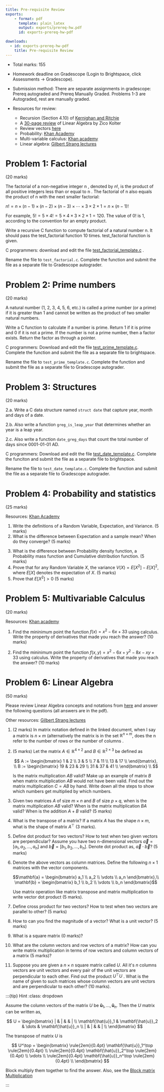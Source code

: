 ```yaml
---
title: Pre-requisite Review
exports:
    - format: pdf
      template: plain_latex
      output: exports/prereq-hw.pdf
      id: exports-prereq-hw-pdf
      
downloads:
  - id: exports-prereq-hw-pdf
    title: Pre-requisite Review
---
```


* Total marks: 155

* Homework deadline on Gradescope (Login to Brightspace, click Assessments ->
  Gradescope).

* Submission method: There are separate assignments in gradescope: Prereq autograded
  and Prereq Manually Graded. Problems 1-3 are Autograded, rest are manually graded.

* Resources for review:
    * Recursion (Section 4.10) of [Kernighan and Ritchie](https://archive.org/details/the-ansi-c-programming-language-by-brian-w.-kernighan-dennis-m.-ritchie.org/page/n1/mode/2up)
    * A [30-page review](http://cs229.stanford.edu/summer2020/cs229-linalg.pdf) of Linear Algebra by Zico Kolter
    * Review vectors [here](https://www.khanacademy.org/science/mechanics-essentials/xafb2c8d81b6e70e3:a-bullet-shot-from-a-gun-and-a-bullet-dropped-reach-the-ground-at-the-same-time-here-s-why)
    * Probability: [Khan Academy](https://www.khanacademy.org/math/statistics-probability)
    * Multi-variable calculus: [Khan academy](https://www.khanacademy.org/math/multivariable-calculus)
    * Linear algebra: [Gilbert Strang lectures](https://www.youtube.com/playlist?list=PL49CF3715CB9EF31D)

# Problem 1: Factorial
(20 marks)

The factorial of a non-negative integer n , denoted by $n!$, is the product of all positive integers less than or equal to n . The factorial of n also equals the product of n with the next smaller factorial:

$n ! = n × ( n − 1 ) × ( n − 2 ) × ( n − 3 ) × ⋯ × 3 × 2 × 1 = n × ( n − 1 ) !$

For example,
$5 ! = 5 × 4 ! = 5 × 4 × 3 × 2 × 1 = 120.$
The value of 0! is 1, according to the convention for an empty product.

Write a recursive C function to compute factorial of a natural number n. It should pass the test_factorial function 10 times. test_factorial function is given.

C programmers: download and edit the file [test_factorial_template.c](autograder/submission/test_factorial_template.c) .

Rename the file to `test_factorial.c`. Complete the function and submit the file as a separate file to Gradescope autograder. 


# Problem 2: Prime numbers
(20 marks)

A natural number (1, 2, 3, 4, 5, 6, etc.) is called a prime number (or a prime) if it is greater than 1 and cannot be written as the product of two smaller natural numbers.

Write a C function to calculate if a number is prime. Return 1 if it is prime and 0 if it is not a prime. If the number is not a prime number, then a factor exists. Return the factor as through a pointer.

C programmers: Download and edit the file [test_prime_template.c](autograder/submission/test_prime_template.c). Complete the function and submit the file as a separate file to brightspace.

Rename the file to `test_prime_template.c`. Complete the function and submit the file as a separate file to Gradescope autograder. 

# Problem 3: Structures
(20 marks)

2.a. Write a C data structure named `struct date` that capture year, month and days of a date.

2.b. Also write a function `greg_is_leap_year` that determines whether an year is a leap year.

2.c. Also write a function `date_greg_days` that count the total number of days since 0001-01-01 AD.

C programmers: Download and edit the file [test_date_template.c](autograder/submission/test_date_template.c). Complete the funciton and submit the file as a separate file to brightspace.

Rename the file to `test_date_template.c`. Complete the function and submit the file as a separate file to Gradescope autograder. 


# Problem 4: Probability and statistics
(25 marks)

Resources: [Khan Academy](https://www.khanacademy.org/math/statistics-probability)

1. Write the definitions of a Random Variable, Expectation, and Variance. (5
   marks)
2. What is the difference between Expectation and a sample mean? When do they converge? (5 marks)
<!-- 3. Write the three axioms (properties) of a Probability distribution (measure). (5 marks) -->
3. What is the difference between Probability density function,
   a Probability mass function and  Cumulative distribution function. (5
   marks)
4. Prove that for any Random Variable $X$, the variance $V(X) = E[X^2] - E[X]^2$, where $E[X]$ denotes the expectation of $X$. (5 marks)
5. Prove that $E[X^2] > 0$ (5 marks)

<!--
7. Prove that the expectation is a linear. $ E[\alpha X + \beta Y] = \alpha
   E[X] + \beta E[Y] $ for any real scalars $\alpha, \beta \in \mathbb{R}$ and random variables $X$ and $Y$ under conditions of finiteness (all integrals are finite). 
8. Define independent random variables.

# Problem 5

1. What is an unbiased estimator?
2. What the bias and variance of an estimator?
3. Let $X_1, X_2, \dots, X_n$ be a random sample of size n.
    1. Show that $X^2$ is a biased estimator for $\mu^2$.
    2. Find the amount of bias in this estimator.
    3. What happens to the bias as the sample size $n$ increases?
4. Aircrew escape systems are powered by a solid propellant. The burning rate of this propellant is an important product characteristic. Specifications require that the mean burning rate must be 50 cm/s. We know that the standard deviation of burning rate is $ \sigma = 2 cm/s$. The experimenter decides to specify a type I error probability or significance level of $\alpha = 0.05$. He selects a random sample of $n = 25$ and obtains a sample average burning rate of $x = 51.3 cm/s$. What conclusions should he draw?

# Problem 6

Consider the data in [table-6-14.csv]({{ pageassetpath }}/table-6-14.csv), use C-programming to assist you in multiple linear regression, and answer the following questions. Use [regresssion.c]({{ pageassetpath }}/regression.c). It provides functions for reading csv file and plotting. They account 50 points of this assignment.
    1. Which of these six regressors will be kept in your final regression equation? Why? P-value = 0.10
    2. Find the regression coefficients for each regressor in your final equation.
    3. Give the overall multiple R for your final equation.
    4. Give the adjusted R square
    5. Out print your residual plots for your final regression equation and comment about your plots.
    
-->

# Problem 5: Multivariable Calculus
(20 marks)

Resources: [Khan academy](https://www.khanacademy.org/math/multivariable-calculus)

1. Find the mininimum point the function $f(x) = x^2 - 6x + 33$ using
   calculus. Write the property of derivatives that made you reach the answer?
   (10 marks)

2. Find the mininimum point the function $f(x, y) = x^2 - 6x + y^2 - 8x - xy +
   33$ using calculus. Write the property of derivatives that made you reach
   the answer? (10 marks)


# Problem 6: Linear Algebra
(50 marks)

Please review Linear Algebra concepts and notations from [here](http://cs229.stanford.edu/summer2020/cs229-linalg.pdf) and answer the following questions (all answers are in the pdf).

Other resources: [Gilbert Strang lectures](https://www.youtube.com/playlist?list=PL49CF3715CB9EF31D)

1. (2 marks) In matrix notation defined in the linked document, when I say a matrix is $n \times m$ (alternatively the matrix is in the set $\mathbb{R}^{n \times m}$, does the n refer to the number of rows or the number of columns .

2. (5 marks) Let the matrix $A \in \mathbb{R}^{4 \times 2}$ and $B \in \mathbb{R}^{2
   \times 3}$ be defined as

    $$
     A := \begin{bmatrix} 1 &  2 \\
                         3 &  5 \\
                          7 & 11 \\
                          13 & 17 \\
          \end{bmatrix}, \\
     B := \begin{bmatrix} 19 & 23 & 29 \\
                         31 & 37 & 41 \\
          \end{bmatrix} \\
    $$

    Is the matrix multiplication $AB$ valid? Make up an example of matrix $B$
    when matrix multiplication $AB$ would not have been valid. Find out the
    matrix multiplication $C = AB$ by hand. Write down all the steps to show
    which numbers get multiplied by which numbers.

3. Given two matrices $A$ of size $m \times n$ and $B$ of size $p \times q$,
   when is the matrix multiplication $AB$ valid? When is the matrix
   multiplication $BA$ valid? When is the addition $A + B$ valid? (5 marks)

4. What is the transpose of a matrix? If a matrix $A$ has the shape
   $n \times m$, what is the shape of matrix $A^\top$ (3 marks).

4. Define dot product for two vectors? How to test when two given vectors are
   perpendicular? Assume you have two n-dimensional vectors $\vec{a} = [a_1, a_2, \dots, a_n]$ and $\vec{b} = [b_1, b_2, \dots, b_n]$. Denote dot product as, $\vec{a} \cdot \vec{b}$? (5 marks)

5. Denote the above vectors as column matrices. Define the following $n \times
   1$ matrices with the vector components.

   $$\mathbf{a} = \begin{bmatrix} a_1 \\ a_2 \\ \vdots \\ a_n \end{bmatrix},\\
   \mathbf{b} = \begin{bmatrix} b_1 \\ b_2 \\ \vdots \\ b_n \end{bmatrix}$$

   Use matrix operation like matrix transpose and matrix multiplication to
   write vector dot product (5 marks).

8. Define cross product for two vectors? How to test when two vectors are
   parallel to other? (5 marks)

9. How to can you find the magnitude of a vector? What is a unit vector? (5
   marks)

10. What is a square matrix (0 marks)?

11. What are the column vectors and row vectors of a matrix? How can you write
    matrix multiplication in terms of row vectors and column vectors of a
    matrix (5 marks)?

12. Suppose you are given a $n \times n$ square matrix called $U$. All it's
    $n$ columns vectors are unit vectors and every pair of the unit vectors
    are perpendicular to each other. Find out the product $U^\top U$ . What is the name of given to such matrices whose column vectors
    are unit vectors and are perpendicular to each other? (10
    marks).

:::{tip} Hint
:class: dropdown

Assume the column vectors of the matrix $U$ be $\mathbf{\hat{u}}_1, \dots,
\mathbf{\hat{u}}_n$. Then the $U$ matrix can be written as,

$$ U = \begin{bmatrix}
| & | & & | \\
\mathbf{\hat{u}}_1 & \mathbf{\hat{u}}_2 & \dots & \mathbf{\hat{u}}_n \\
| & | & & | \\
\end{bmatrix}
$$

The transpose of matrix $U$ is

$$ U^\top = \begin{bmatrix}
\rule{2em}{0.4pt} \mathbf{\hat{u}}_1^\top \rule{2em}{0.4pt} \\ \rule{2em}{0.4pt} \mathbf{\hat{u}}_2^\top \rule{2em}{0.4pt} \\ \vdots \\
\rule{2em}{0.4pt} \mathbf{\hat{u}}_n^\top \rule{2em}{0.4pt} \\
\end{bmatrix}
$$

Block multiply them together to find the answer. Also, see the [Block matrix
Multiplication](https://en.wikipedia.org/wiki/Block_matrix#Multiplication)

:::
